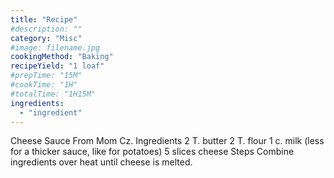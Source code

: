 ```yaml
---
title: "Recipe"
#description: ""
category: "Misc"
#image: filename.jpg
cookingMethod: "Baking"
recipeYield: "1 loaf"
#prepTime: "15M"
#cookTime: "1H"
#totalTime: "1H15M"
ingredients:
  - "ingredient"
---
```


Cheese Sauce
From Mom Cz.
Ingredients
2 T. butter
2 T. flour
1 c. milk (less for a thicker sauce, like for potatoes)
5 slices cheese
Steps
Combine ingredients over heat until cheese is melted.
